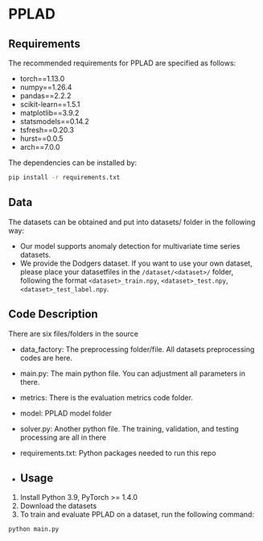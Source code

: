 # PPLAD


## Requirements
The recommended requirements for PPLAD are specified as follows:
- torch==1.13.0
- numpy==1.26.4
- pandas==2.2.2
- scikit-learn==1.5.1
- matplotlib==3.9.2
- statsmodels==0.14.2
- tsfresh==0.20.3
- hurst==0.0.5
- arch==7.0.0

The dependencies can be installed by:
```bash
pip install -r requirements.txt
```

## Data
The datasets can be obtained and put into datasets/ folder in the following way:
- Our model supports anomaly detection for multivariate time series datasets.
- We provide the Dodgers dataset. If you want to use your own dataset, please place your datasetfiles in the `/dataset/<dataset>/` folder, following the format `<dataset>_train.npy`, `<dataset>_test.npy`, `<dataset>_test_label.npy`.

## Code Description
There are six files/folders in the source
- data_factory: The preprocessing folder/file. All datasets preprocessing codes are here.
- main.py: The main python file. You can adjustment all parameters in there.
- metrics: There is the evaluation metrics code folder.
- model: PPLAD model folder
- solver.py: Another python file. The training, validation, and testing processing are all in there
- requirements.txt: Python packages needed to run this repo

- ## Usage
1. Install Python 3.9, PyTorch >= 1.4.0
2. Download the datasets
3. To train and evaluate PPLAD on a dataset, run the following command:
```bash
python main.py 
```
